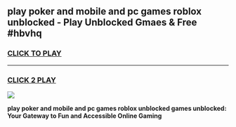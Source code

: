 
## play poker and mobile and pc games roblox unblocked - Play Unblocked Gmaes & Free #hbvhq
<h3>
<a href="https://news.freeplayer.one?title=play_poker_and_mobile_and_pc_games_roblox_unblocked&ref=26F">CLICK TO PLAY</a></h3>
<hr>

<h3>
<a href="https://news.freeplayer.one?title=play_poker_and_mobile_and_pc_games_roblox_unblocked&ref=26F">CLICK 2 PLAY</a>
  
</h3>

<a href="https://news.freeplayer.one?title=play_poker_and_mobile_and_pc_games_roblox_unblocked&ref=26F/"><img src="https://clearcache.store/games.png"></a>


**play poker and mobile and pc games roblox unblocked games unblocked: Your Gateway to Fun and Accessible Online Gaming**
